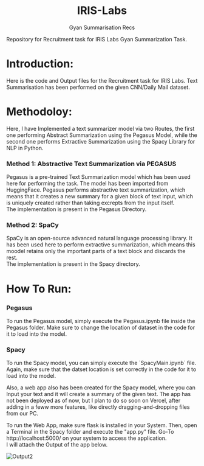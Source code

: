 <h1 style="text-align: center;">IRIS-Labs</h1>
<p style="text-align: center;">Gyan Summarisation Recs</p>

Repository for Recruitment task for IRIS Labs Gyan Summarization Task.

<h1>Introduction:</h1>
Here is the code and Output files for the Recruitment task for IRIS Labs. Text Summarisation has been performed on the given CNN/Daily Mail dataset.

<h1>Methodoloy:</h1>
Here, I have Implemented a text summarizer model via two Routes, the first one performing Abstract Summarization using the Pegasus Model, while the second one performs Extractive Summarization using the Spacy Library for NLP in Python.

<h3>Method 1: Abstractive Text Summarization via PEGASUS</h3>
Pegasus is a pre-trained Text Summarization model which has been used here for performing the task. The model has been imported from HuggingFace. Pegasus performs abstractive text summarization, which means that it creates a new summary for a given block of text input, which is uniquely created rather than taking excrepts from the input itself. <br />
The implementation is present in the Pegasus Directory.

<h3>Method 2: SpaCy</h3>
SpaCy is an open-source advanced natural language processing library. It has been used here to perform extractive summarization, which means this moodel retains only the important parts of a text block and discards the rest. <br />
The implementation is present in the Spacy directory.

<h1>How To Run:</h1>
<h3>Pegasus</h3>
To run the Pegasus model, simply execute the Pegasus.ipynb file inside the Pegasus folder. Make sure to change the location of dataset in the code for it to load into the model.

<h3>Spacy</h3>
To run the Spacy model, you can simply execute the `SpacyMain.ipynb` file. Again, make sure that the datset location is set correctly in the code for it to load into the model.<br/>

Also, a web app also has been created for the Spacy model, where you can Input your text and it will create a summary of the given text. The app has not been deployed as of now, but I plan to do so soon on Vercel, after adding in a feww more features, like directly dragging-and-dropping files from our PC.<br/>

To run the Web App, make sure flask is installed in your System. Then, open a Terminal in the Spacy folder and execute the "app.py" file.
Go-To http://localhost:5000/ on your system to access the application. <br />
I will attach the Output of the app below.

![Output2](https://user-images.githubusercontent.com/99555479/235488905-c3ffb438-0ceb-4893-abed-478cff499d40.jpg)


